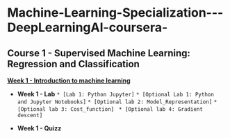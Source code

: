 # Machine-Learning-Specialization---DeepLearningAI-coursera-

## **Course 1 - Supervised Machine Learning: Regression and Classification**  

[**Week 1 - Introduction to machine learning**](https://github.com/LHSaoMai/Machine-Learning-Specialization---DeepLearningAI-coursera-/tree/main/Course%201%20-%20Supervised%20Machine%20Learning%3A%20Regression%20and%20Classification)

* **Week 1 - Lab**
`* [Lab 1: Python Jupyter]`
`* [Optional Lab 1: Python and Jupyter Notebooks]`
`* [Optional lab 2: Model_Representation]`
`* [Optional lab 3: Cost_function] `
`* [Optional lab 4: Gradient descent] `


* **Week 1 - Quizz**
